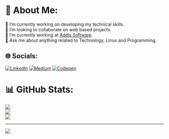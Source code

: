 # 💫 About Me:
🔭 I’m currently working on developing my technical skills.<br>👯 I’m looking to collaborate on web based projects. <br>🌱 I’m currently working at [Addis Software](https://addissoftware.com).<br>💬 Ask me about anything related to Technology, Linux and Programming. 


## 🌐 Socials:
[![LinkedIn](https://img.shields.io/badge/LinkedIn-%230077B5.svg?logo=linkedin&logoColor=white)](https://linkedin.com/in/https://www.linkedin.com/in/mtjeth/) [![Medium](https://img.shields.io/badge/Medium-12100E?logo=medium&logoColor=white)](https://medium.com/@https://medium.com/@mtjeth) [![Codepen](https://img.shields.io/badge/Codepen-000000?style=for-the-badge&logo=codepen&logoColor=white)](https://codepen.io/mtjeth) 

# 📊 GitHub Stats:
![](https://github-readme-stats.vercel.app/api?username=mtjeth&theme=dark&hide_border=false&include_all_commits=true&count_private=true)<br/>
![](https://github-readme-streak-stats.herokuapp.com/?user=mtjeth&theme=dark&hide_border=false)<br/>
![](https://github-readme-stats.vercel.app/api/top-langs/?username=mtjeth&theme=dark&hide_border=false&include_all_commits=true&count_private=true&layout=compact)

---
[![](https://visitcount.itsvg.in/api?id=mtjeth&icon=0&color=3)](https://visitcount.itsvg.in)

<!-- Proudly created with GPRM ( https://gprm.itsvg.in ) -->
